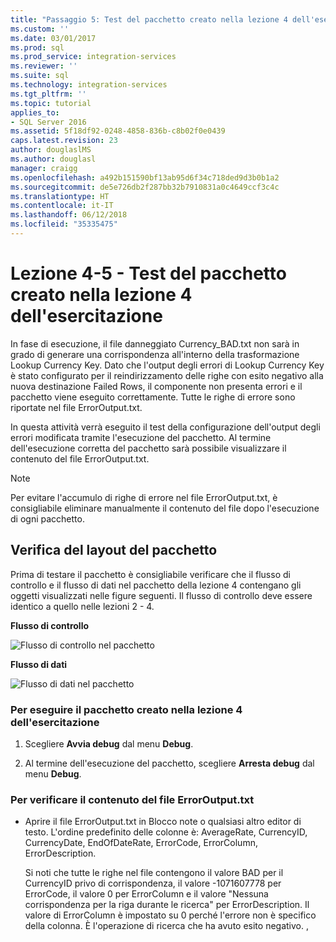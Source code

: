 ```yaml
---
title: "Passaggio 5: Test del pacchetto creato nella lezione 4 dell'esercitazione | Microsoft Docs"
ms.custom: ''
ms.date: 03/01/2017
ms.prod: sql
ms.prod_service: integration-services
ms.reviewer: ''
ms.suite: sql
ms.technology: integration-services
ms.tgt_pltfrm: ''
ms.topic: tutorial
applies_to:
- SQL Server 2016
ms.assetid: 5f18df92-0248-4858-836b-c8b02f0e0439
caps.latest.revision: 23
author: douglaslMS
ms.author: douglasl
manager: craigg
ms.openlocfilehash: a492b151590bf13ab95d6f34c718ded9d3b0b1a2
ms.sourcegitcommit: de5e726db2f287bb32b7910831a0c4649ccf3c4c
ms.translationtype: HT
ms.contentlocale: it-IT
ms.lasthandoff: 06/12/2018
ms.locfileid: "35335475"
---
```

# <a name="lesson-4-5---testing-the-lesson-4-tutorial-package"></a>Lezione 4-5 - Test del pacchetto creato nella lezione 4 dell'esercitazione
In fase di esecuzione, il file danneggiato Currency_BAD.txt non sarà in grado di generare una corrispondenza all'interno della trasformazione Lookup Currency Key. Dato che l'output degli errori di Lookup Currency Key è stato configurato per il reindirizzamento delle righe con esito negativo alla nuova destinazione Failed Rows, il componente non presenta errori e il pacchetto viene eseguito correttamente. Tutte le righe di errore sono riportate nel file ErrorOutput.txt.  
  
In questa attività verrà eseguito il test della configurazione dell'output degli errori modificata tramite l'esecuzione del pacchetto. Al termine dell'esecuzione corretta del pacchetto sarà possibile visualizzare il contenuto del file ErrorOutput.txt.  
  
> [!NOTE]  
> Per evitare l'accumulo di righe di errore nel file ErrorOutput.txt, è consigliabile eliminare manualmente il contenuto del file dopo l'esecuzione di ogni pacchetto.  
  
## <a name="checking-the-package-layout"></a>Verifica del layout del pacchetto  
Prima di testare il pacchetto è consigliabile verificare che il flusso di controllo e il flusso di dati nel pacchetto della lezione 4 contengano gli oggetti visualizzati nelle figure seguenti. Il flusso di controllo deve essere identico a quello nelle lezioni 2 - 4.  
  
**Flusso di controllo**  
  
![Flusso di controllo nel pacchetto](../integration-services/media/task4lesson2control.gif "Flusso di controllo nel pacchetto")  
  
**Flusso di dati**  
  
![Flusso di dati nel pacchetto](../integration-services/media/task5lesson5data.gif "Flusso di dati nel pacchetto")  
  
### <a name="to-run-the-lesson-4-tutorial-package"></a>Per eseguire il pacchetto creato nella lezione 4 dell'esercitazione  
  
1.  Scegliere **Avvia debug** dal menu **Debug**.  
  
2.  Al termine dell'esecuzione del pacchetto, scegliere **Arresta debug** dal menu **Debug**.  
  
### <a name="to-verify-the-contents-of-the-erroroutputtxt-file"></a>Per verificare il contenuto del file ErrorOutput.txt  
  
-   Aprire il file ErrorOutput.txt in Blocco note o qualsiasi altro editor di testo. L'ordine predefinito delle colonne è: AverageRate, CurrencyID, CurrencyDate, EndOfDateRate, ErrorCode, ErrorColumn, ErrorDescription.  
  
    Si noti che tutte le righe nel file contengono il valore BAD per il CurrencyID privo di corrispondenza, il valore -1071607778 per ErrorCode, il valore 0 per ErrorColumn e il valore "Nessuna corrispondenza per la riga durante le ricerca" per ErrorDescription. Il valore di ErrorColumn è impostato su 0 perché l'errore non è specifico della colonna. È l'operazione di ricerca che ha avuto esito negativo. ,  
  
  
  
